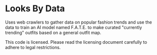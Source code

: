 # Looks By Data

Uses web crawlers to gather data on popular fashion trends and use the data to train an AI model named F.A.T.E. to make curated "currently trending" outfits based on a general outfit map.

This code is licensed. Please read the licensing document carefully to adhere to legal restrictions.
